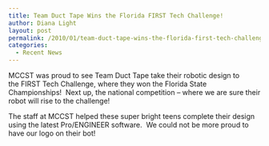 ```yaml
---
title: Team Duct Tape Wins the Florida FIRST Tech Challenge!
author: Diana Light
layout: post
permalink: /2010/01/team-duct-tape-wins-the-florida-first-tech-challenge/
categories:
  - Recent News
---
```

MCCST was proud to see Team Duct Tape take their robotic design to the FIRST Tech Challenge, where they won the Florida State Championships!  Next up, the national competition – where we are sure their robot will rise to the challenge!

The staff at MCCST helped these super bright teens complete their design using the latest Pro/ENGINEER software.  We could not be more proud to have our logo on their bot!